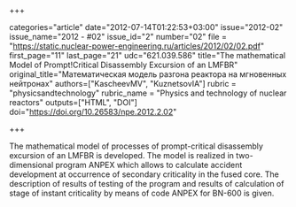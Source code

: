 +++

categories="article"
date="2012-07-14T01:22:53+03:00"
issue="2012-02"
issue_name="2012 - #02"
issue_id="2"
number="02"
file = "https://static.nuclear-power-engineering.ru/articles/2012/02/02.pdf"
first_page="11"
last_page="21"
udc="621.039.586"
title="The mathematical Model of Prompt!Critical Disassembly Excursion of an LMFBR"
original_title="Математическая модель разгона реактора на мгновенных нейтронах"
authors=["KascheevMV", "KuznetsovIA"]
rubric = "physicsandtechnology"
rubric_name = "Physics and technology of nuclear reactors"
outputs=["HTML", "DOI"]
doi="https://doi.org/10.26583/npe.2012.2.02"

+++

The mathematical model of processes of prompt-critical disassembly excursion of an LMFBR is developed. The model is realized in two-dimensional program ANPEX which allows to calculate accident development at occurrence of secondary criticality in the fused core. The description of results of testing of the program and results of calculation of stage of instant criticality by means of code ANPEX for BN-600 is given.
